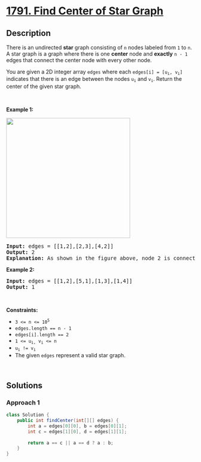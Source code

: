 # [1791. Find Center of Star Graph](https://leetcode.com/problems/find-center-of-star-graph)

## Description

<p>There is an undirected <strong>star</strong> graph consisting of <code>n</code> nodes labeled from <code>1</code> to <code>n</code>. A star graph is a graph where there is one <strong>center</strong> node and <strong>exactly</strong> <code>n - 1</code> edges that connect the center node with every other node.</p>

<p>You are given a 2D integer array <code>edges</code> where each <code>edges[i] = [u<sub>i</sub>, v<sub>i</sub>]</code> indicates that there is an edge between the nodes <code>u<sub>i</sub></code> and <code>v<sub>i</sub></code>. Return the center of the given star graph.</p>
<p>&nbsp;</p>

<p><strong class="example">Example 1:</strong></p>
<img alt="" src="https://fastly.jsdelivr.net/gh/doocs/leetcode@main/solution/1700-1799/1791.Find%20Center%20of%20Star%20Graph/images/star_graph.png" style="width: 331px; height: 321px;" />
<pre>
<strong>Input:</strong> edges = [[1,2],[2,3],[4,2]]
<strong>Output:</strong> 2
<strong>Explanation:</strong> As shown in the figure above, node 2 is connected to every other node, so 2 is the center.
</pre>

<p><strong class="example">Example 2:</strong></p>
<pre>
<strong>Input:</strong> edges = [[1,2],[5,1],[1,3],[1,4]]
<strong>Output:</strong> 1
</pre>
<p>&nbsp;</p>

<p><strong>Constraints:</strong></p>
<ul>
    <li><code>3 &lt;= n &lt;= 10<sup>5</sup></code></li>
    <li><code>edges.length == n - 1</code></li>
    <li><code>edges[i].length == 2</code></li>
    <li><code>1 &lt;= u<sub>i,</sub> v<sub>i</sub> &lt;= n</code></li>
    <li><code>u<sub>i</sub> != v<sub>i</sub></code></li>
    <li>The given <code>edges</code> represent a valid star graph.</li>
</ul>
<p>&nbsp;</p>

## Solutions

### **Approach 1**

```java
class Solution {
    public int findCenter(int[][] edges) {
        int a = edges[0][0], b = edges[0][1];
        int c = edges[1][0], d = edges[1][1];
        
        return a == c || a == d ? a : b;
    }
}
```